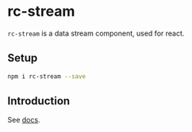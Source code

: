 # rc-stream

`rc-stream` is a data stream component, used for react.

## Setup

```bash
npm i rc-stream --save
```

## Introduction

See [docs](https://ascoders.github.io/rc-stream/).